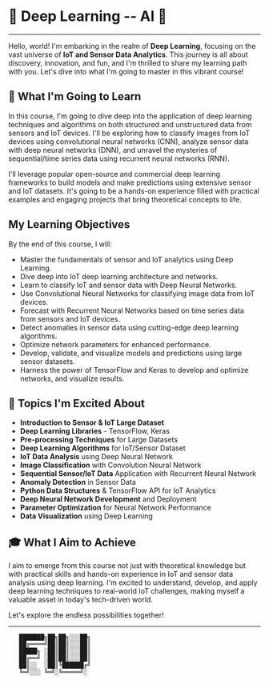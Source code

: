 # 🌟 Deep Learning -- AI 🌟
---
Hello, world! I'm embarking in the realm of **Deep Learning**, focusing on the vast universe of **IoT and Sensor Data Analytics**. This journey is all about discovery, innovation, and fun, and I'm thrilled to share my learning path with you. Let's dive into what I'm going to master in this vibrant course!

## 🚀 What I'm Going to Learn

In this course, I'm going to dive deep into the application of deep learning techniques and algorithms on both structured and unstructured data from sensors and IoT devices. I'll be exploring how to classify images from IoT devices using convolutional neural networks (CNN), analyze sensor data with deep neural networks (DNN), and unravel the mysteries of sequential/time series data using recurrent neural networks (RNN).

I'll leverage popular open-source and commercial deep learning frameworks to build models and make predictions using extensive sensor and IoT datasets. It's going to be a hands-on experience filled with practical examples and engaging projects that bring theoretical concepts to life.

## My Learning Objectives

By the end of this course, I will:

- Master the fundamentals of sensor and IoT analytics using Deep Learning.
- Dive deep into IoT deep learning architecture and networks.
- Learn to classify IoT and sensor data with Deep Neural Networks.
- Use Convolutional Neural Networks for classifying image data from IoT devices.
- Forecast with Recurrent Neural Networks based on time series data from sensors and IoT devices.
- Detect anomalies in sensor data using cutting-edge deep learning algorithms.
- Optimize network parameters for enhanced performance.
- Develop, validate, and visualize models and predictions using large sensor datasets.
- Harness the power of TensorFlow and Keras to develop and optimize networks, and visualize results.

## 📘 Topics I'm Excited About

- **Introduction to Sensor & IoT Large Dataset**
- **Deep Learning Libraries** - TensorFlow, Keras
- **Pre-processing Techniques** for Large Datasets
- **Deep Learning Algorithms** for IoT/Sensor Dataset
- **IoT Data Analysis** using Deep Neural Network
- **Image Classification** with Convolution Neural Network
- **Sequential Sensor/IoT Data** Application with Recurrent Neural Network
- **Anomaly Detection** in Sensor Data
- **Python Data Structures** & TensorFlow API for IoT Analytics
- **Deep Neural Network Development** and Deployment
- **Parameter Optimization** for Neural Network Performance
- **Data Visualization** using Deep Learning

## 🎓 What I Aim to Achieve

I aim to emerge from this course not just with theoretical knowledge but with practical skills and hands-on experience in IoT and sensor data analysis using deep learning. I'm excited to understand, develop, and apply deep learning techniques to real-world IoT challenges, making myself a valuable asset in today's tech-driven world.

Let's explore the endless possibilities together!

---

       ███████╗██╗██╗░░░██╗       
       ██╔════╝██║██║░░░██║       
       █████╗ ░██║██║░░░██║       
       ██╔══╝ ░██║██║░░░██║       
       ██║░░  ░██║╚██████╔╝       
       ╚═╝░░░ ╚═╝░╚═════╝░       
